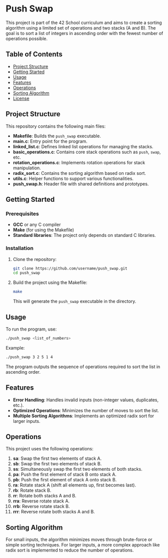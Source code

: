 
# Push Swap

This project is part of the 42 School curriculum and aims to create a sorting algorithm using a limited set of operations and two stacks (A and B). The goal is to sort a list of integers in ascending order with the fewest number of operations possible.

## Table of Contents
- [Project Structure](#project-structure)
- [Getting Started](#getting-started)
- [Usage](#usage)
- [Features](#features)
- [Operations](#operations)
- [Sorting Algorithm](#sorting-algorithm)
- [License](#license)

## Project Structure

This repository contains the following main files:

- **Makefile**: Builds the `push_swap` executable.
- **main.c**: Entry point for the program.
- **linked_list.c**: Defines linked list operations for managing the stacks.
- **basic_operations.c**: Contains core stack operations such as `push`, `swap`, etc.
- **rotation_operations.c**: Implements rotation operations for stack manipulation.
- **radix_sort.c**: Contains the sorting algorithm based on radix sort.
- **utils.c**: Helper functions to support various functionalities.
- **push_swap.h**: Header file with shared definitions and prototypes.

## Getting Started

### Prerequisites
- **GCC** or any C compiler
- **Make** (for using the Makefile)
- **Standard libraries**: The project only depends on standard C libraries.

### Installation
1. Clone the repository:
   ```bash
   git clone https://github.com/username/push_swap.git
   cd push_swap
   ```
2. Build the project using the Makefile:
   ```bash
   make
   ```
   This will generate the `push_swap` executable in the directory.

## Usage

To run the program, use:
```bash
./push_swap <list_of_numbers>
```
Example:
```bash
./push_swap 3 2 5 1 4
```

The program outputs the sequence of operations required to sort the list in ascending order.

## Features

- **Error Handling**: Handles invalid inputs (non-integer values, duplicates, etc.).
- **Optimized Operations**: Minimizes the number of moves to sort the list.
- **Multiple Sorting Algorithms**: Implements an optimized radix sort for larger inputs.

## Operations

This project uses the following operations:

1. **sa**: Swap the first two elements of stack A.
2. **sb**: Swap the first two elements of stack B.
3. **ss**: Simultaneously swap the first two elements of both stacks.
4. **pa**: Push the first element of stack B onto stack A.
5. **pb**: Push the first element of stack A onto stack B.
6. **ra**: Rotate stack A (shift all elements up, first becomes last).
7. **rb**: Rotate stack B.
8. **rr**: Rotate both stacks A and B.
9. **rra**: Reverse rotate stack A.
10. **rrb**: Reverse rotate stack B.
11. **rrr**: Reverse rotate both stacks A and B.

## Sorting Algorithm

For small inputs, the algorithm minimizes moves through brute-force or simple sorting techniques. For larger inputs, a more complex approach like radix sort is implemented to reduce the number of operations.
